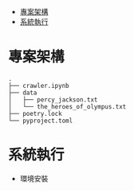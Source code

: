 - [專案架構](#專案架構)
- [系統執行](#系統執行)

# 專案架構
```
.
├── crawler.ipynb
├── data
│   ├── percy_jackson.txt
│   └── the_heroes_of_olympus.txt
├── poetry.lock
└── pyproject.toml
```

# 系統執行
  - 環境安裝
